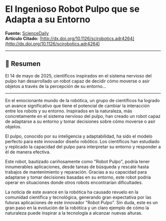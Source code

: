 # El Ingenioso Robot Pulpo que se Adapta a su Entorno

**Fuente:** [ScienceDaily](https://www.sciencedaily.com/releases/2025/05/250514141656.htm)  
**Artículo Citado:** [http://dx.doi.org/10.1126/scirobotics.adr4264](http://dx.doi.org/10.1126/scirobotics.adr4264)

---

## 📌 Resumen
El 14 de mayo de 2025, científicos inspirados en el sistema nervioso del pulpo han desarrollado un robot capaz de decidir cómo moverse o asir objetos a través de la percepción de su entorno...

---

En el emocionante mundo de la robótica, un grupo de científicos ha logrado un avance significativo que tiene el potencial de cambiar la interacción entre los robots y su entorno. Inspirados en la naturaleza, más concretamente en el sistema nervioso del pulpo, han creado un robot capaz de adaptarse a su entorno y tomar decisiones sobre cómo moverse o asir objetos.

El pulpo, conocido por su inteligencia y adaptabilidad, ha sido el modelo perfecto para este innovador diseño robótico. Los científicos han estudiado y replicado la capacidad del pulpo para interpretar su entorno y responder a él de manera efectiva.

Este robot, bautizado cariñosamente como "Robot Pulpo", podría tener innumerables aplicaciones, desde tareas de búsqueda y rescate hasta trabajos de mantenimiento y reparación. Gracias a su capacidad para adaptarse y tomar decisiones basadas en su entorno, este robot podría operar en situaciones donde otros robots encontrarían dificultades.

La noticia de este avance en la robótica ha causado revuelo en la comunidad científica y tecnológica, generando gran expectativa por las futuras aplicaciones de este innovador "Robot Pulpo". Sin duda, este es un gran paso en la evolución de la robótica y un claro ejemplo de cómo la naturaleza puede inspirar a la tecnología a alcanzar nuevas alturas.